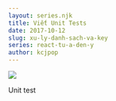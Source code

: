 ```yaml
---
layout: series.njk
title: Viết Unit Tests
date: 2017-10-12
slug: xu-ly-danh-sach-va-key
series: react-tu-a-den-y
author: kcjpop
---
```

![](https://res.cloudinary.com/duqeezi8j/image/upload/v1517123711/How_to_Test_React_and_MobX_with_Jest_qxbmpx.png)

Unit test
